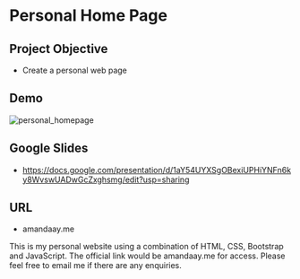 # Personal Home Page
## Project Objective
- Create a personal web page

## Demo
![personal_homepage](https://user-images.githubusercontent.com/58647320/192213380-a7fd054c-3608-42cf-ae90-a715e2148afb.gif)


## Google Slides
- https://docs.google.com/presentation/d/1aY54UYXSgOBexiUPHiYNFn6ky8WvswUADwGcZxghsmg/edit?usp=sharing


## URL
- amandaay.me

This is my personal website using a combination of HTML, CSS, Bootstrap and JavaScript.
The official link would be amandaay.me for access.
Please feel free to email me if there are any enquiries.

